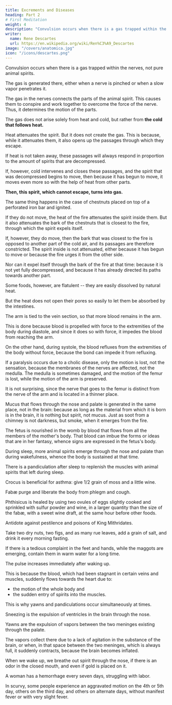 ```yaml
---
title: Excrements and Diseases
heading: Part 2
# First Meditation
weight: 4
description: "Convulsion occurs when there is a gas trapped within the nerves, not pure animal spirits"
writer:
  name: Rene Descartes
  url: https://en.wikipedia.org/wiki/Ren%C3%A9_Descartes
image: "/covers/anatomica.jpg"
icon: "/icons/descartes.png"
---
```



Convulsion occurs when there is a gas trapped within the nerves, not pure animal spirits. 

The gas is generated there, either when a nerve is pinched or when a slow vapor penetrates it. 

The gas in the nerves connects the parts of the animal spirit. This causes them to conspire and work together to overcome the force of the nerve. Thus, it determines the motion of the parts. 

The gas does not arise solely from heat and cold, but rather from **the cold that follows heat.**

Heat attenuates the spirit. But it does not create the gas. This is because, while it attenuates them, it also opens up the passages through which they escape.

If heat is not taken away, these passages will always respond in proportion to the amount of spirits that are decompressed.
<!-- rarefied. -->

If, however, cold intervenes and closes these passages, and the spirit that was decompressed begins to move, then because it has begun to move, it moves even more so with the help of heat from other parts.

**Then, this spirit, which cannot escape, turns into gas.** 

The same thing happens in the case of chestnuts placed on top of a perforated iron bar and ignited. 

If they do not move, the heat of the fire attenuates the spirit inside them. But it also attenuates the bark of the chestnuts that is closest to the fire, through which the spirit expels itself.

If, however, they do move, then the bark that was closest to the fire is opposed to another part of the cold air, and its passages are therefore constricted. The spirit inside is not attenuated, either because it has begun to move or because the fire urges it from the other side. 

Nor can it expel itself through the bark of the fire at that time: because it is not yet fully decompressed, and because it has already directed its paths towards another part.


Some foods, however, are flatulent -- they are easily dissolved by natural heat.

But the heat does not open their pores so easily to let them be absorbed by the intestines. 

<!-- , through which they can escape from the intestines. -->


The arm is tied to the vein section, so that more blood remains in the arm. 

This is done because blood is propelled with force to the extremities of the body during diastole, and since it does so with force, it impedes the blood from reaching the arm. 

On the other hand, during systole, the blood refluxes from the extremities of the body without force, because the bond can impede it from refluxing.

If a paralysis occurs due to a cholic disease, only the motion is lost, not the sensation, because the membranes of the nerves are affected, not the medulla. The medulla is sometimes damaged, and the motion of the femur is lost, while the motion of the arm is preserved. 

It is not surprising, since the nerve that goes to the femur is distinct from the nerve of the arm and is located in a thinner place.

Mucus that flows through the nose and palate is generated in the same place, not in the brain: because as long as the material from which it is born is in the brain, it is nothing but spirit, not mucus. Just as soot from a chimney is not darkness, but smoke, when it emerges from the fire.


The fetus is nourished in the womb by blood that flows from all the members of the mother's body. That blood can imbue the forms or ideas that are in her fantasy, whence signs are expressed in the fetus's body.

During sleep, more animal spirits emerge through the nose and palate than during wakefulness, whence the body is sustained at that time. 

There is a pandiculation after sleep to replenish the muscles with animal spirits that left during sleep.

Crocus is beneficial for asthma: give 1/2 grain of moss and a little wine.

Fabæ purge and liberate the body from phlegm and cough.

Phthisicus is healed by using two ovules of eggs slightly cooked and sprinkled with sulfur powder and wine, in a larger quantity than the size of the fabæ, with a sweet wine draft, at the same hour before other foods.

Antidote against pestilence and poisons of King Mithridates. 

Take two dry nuts, two figs, and as many rue leaves, add a grain of salt, and drink it every morning fasting.

If there is a tedious complaint in the feet and hands, while the maggots are emerging, contain them in warm water for a long time.


<!-- sleep -->
The pulse increases immediately after waking up. 

This is because the blood, which had been stagnant in certain veins and muscles, suddenly flows towards the heart due to:
- the motion of the whole body and
- the sudden entry of spirits into the muscles. 

This is why yawns and pandiculations occur simultaneously at times.


Sneezing is the expulsion of ventricles in the brain through the nose. 

Yawns are the expulsion of vapors between the two meninges existing through the palate. 

The vapors collect there due to a lack of agitation in the substance of the brain, or when, in that space between the two meninges, which is always full, it suddenly contracts, because the brain becomes inflated. 

When we wake up, we breathe out spirit through the nose, if there is an odor in the closed mouth, and even if gold is placed on it. 

A woman has a hemorrhage every seven days, struggling with labor. 

<!-- Hist. Univ. f. 804. -->

In scurvy, some people experience an aggravated motion on the 4th or 5th day, others on the third day, and others on alternate days, without manifest fever or with very slight fever.
